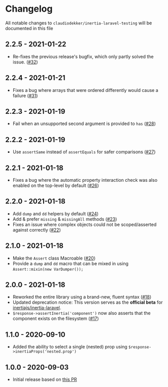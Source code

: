 # Changelog

All notable changes to `claudiodekker/inertia-laravel-testing` will be documented in this file

## 2.2.5 - 2021-01-22
- Re-fixes the previous release's bugfix, which only partly solved the issue. ([#32](https://github.com/claudiodekker/inertia-laravel-testing/pull/32))

## 2.2.4 - 2021-01-21
- Fixes a bug where arrays that were ordered differently would cause a failure ([#31](https://github.com/claudiodekker/inertia-laravel-testing/pull/31))

## 2.2.3 - 2021-01-19
- Fail when an unsupported second argument is provided to `has` ([#28](https://github.com/claudiodekker/inertia-laravel-testing/pull/28))

## 2.2.2 - 2021-01-19
- Use `assertSame` instead of `assertEquals` for safer comparisons ([#27](https://github.com/claudiodekker/inertia-laravel-testing/pull/27))

## 2.2.1 - 2021-01-18
- Fixes a bug where the automatic property interaction check was also enabled on the top-level by default ([#26](https://github.com/claudiodekker/inertia-laravel-testing/pull/26))

## 2.2.0 - 2021-01-18
- Add `dump` and `dd` helpers by default ([#24](https://github.com/claudiodekker/inertia-laravel-testing/pull/24))
- Add & prefer `missing` & `missingAll` methods ([#23](https://github.com/claudiodekker/inertia-laravel-testing/pull/23))
- Fixes an issue where complex objects could not be scoped/asserted against correctly ([#22](https://github.com/claudiodekker/inertia-laravel-testing/pull/22))

## 2.1.0 - 2021-01-18
- Make the `Assert` class Macroable ([#20](https://github.com/claudiodekker/inertia-laravel-testing/pull/20))
- Provide a `dump` and `dd` macro that can be mixed in using `Assert::mixin(new VarDumper());`

## 2.0.0 - 2021-01-18
- Reworked the entire library using a brand-new, fluent syntax ([#18](https://github.com/claudiodekker/inertia-laravel-testing/pull/18))
- Updated deprecation notice: This version serves as the **official beta** for [inertiajs/inertia-laravel](https://github.com/inertiajs/inertia-laravel).
- `$response->assertInertia('component')` now also asserts that the component exists on the filesystem ([#17](https://github.com/claudiodekker/inertia-laravel-testing/pull/17))

## 1.1.0 - 2020-09-10
- Added the ability to select a single (nested) prop using `$response->inertiaProps('nested.prop')`

## 1.0.0 - 2020-09-03
- Initial release based on [this PR](https://github.com/inertiajs/inertia-laravel/pull/124)
